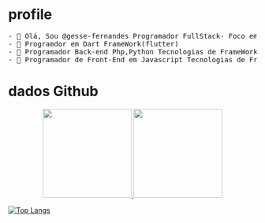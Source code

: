 
 # profile 
 <pre>
- 👋 Olá, Sou @gesse-fernandes Programador FullStack- Foco em Inovação e Tecnologia.
- 👀 Programdor em Dart FrameWork(flutter) 
- 🌱 Programador Back-end Php,Python Tecnologias de FrameWork (Laravel e Flask)  .
- 💞️ Programador de Front-End em Javascript Tecnologias de FrameWork (VueJs e ReactJx)
</pre>

# dados Github

<div align="center">
  <a href="https://github.com/joaquimfirmo">
  <img height="180em" src="https://github-readme-stats.vercel.app/api?username=joaquimfirmo&show_icons=true&theme=dracula&include_all_commits=true&count_private=false"/>
  <img height="180em" src="https://github-readme-stats.vercel.app/api/top-langs/?username=joaquimfirmo&layout=compact&langs_count=7&theme=dracula"/>
</div>




[![Top Langs](https://github-readme-stats.vercel.app/api/top-langs/?username=gesse-fernandes)](https://github.com/gesse-fernandes/github-readme-stats)


